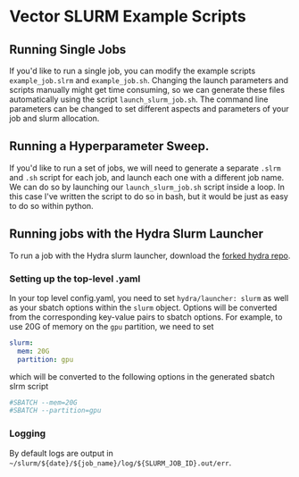 # Vector SLURM Example Scripts

## Running Single Jobs
If you'd like to run a single job, you can modify the example scripts `example_job.slrm` and `example_job.sh`. Changing the launch parameters and scripts manually might get time consuming, so we can generate these files automatically using the script `launch_slurm_job.sh`. The command line parameters can be changed to set different aspects and parameters of your job and slurm allocation.

## Running a Hyperparameter Sweep.
If you'd like to run a set of jobs, we will need to generate a separate `.slrm` and `.sh` script for each job, and launch each one with a different job name. We can do so by launching our `launch_slurm_job.sh` script inside a loop. In this case I've written the script to do so in bash, but it would be just as easy to do so within python.

## Running jobs with the Hydra Slurm Launcher
To run a job with the Hydra slurm launcher, download the [forked hydra repo](https://github.com/nng555/hydra). 

### Setting up the top-level .yaml
In your top level config.yaml, you need to set `hydra/launcher: slurm` as well as your sbatch options within the `slurm` object. Options will be converted from the corresponding key-value pairs to sbatch options. For example, to use 20G of memory on the `gpu` partition, we need to set

```yaml
slurm:
  mem: 20G
  partition: gpu
```

which will be converted to the following options in the generated sbatch slrm script

```bash
#SBATCH --mem=20G
#SBATCH --partition=gpu
```

### Logging
By default logs are output in `~/slurm/${date}/${job_name}/log/${SLURM_JOB_ID}.out/err`. 
